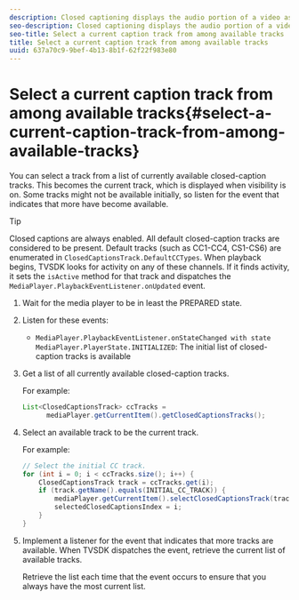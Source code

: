```yaml
---
description: Closed captioning displays the audio portion of a video as text on the screen when the sound is inaudible or the viewer is hard of hearing.
seo-description: Closed captioning displays the audio portion of a video as text on the screen when the sound is inaudible or the viewer is hard of hearing.
seo-title: Select a current caption track from among available tracks
title: Select a current caption track from among available tracks
uuid: 637a70c9-9bef-4b13-8b1f-62f22f983e80
---
```


# Select a current caption track from among available tracks{#select-a-current-caption-track-from-among-available-tracks}

You can select a track from a list of currently available closed-caption tracks. This becomes the current track, which is displayed when visibility is on. Some tracks might not be available initially, so listen for the event that indicates that more have become available.

>[!TIP]
>
>Closed captions are always enabled. All default closed-caption tracks are considered to be present. Default tracks (such as CC1-CC4, CS1-CS6) are enumerated in `ClosedCaptionsTrack.DefaultCCTypes`. When playback begins, TVSDK looks for activity on any of these channels. If it finds activity, it sets the `isActive` method for that track and dispatches the `MediaPlayer.PlaybackEventListener.onUpdated` event.

1. Wait for the media player to be in least the PREPARED state.
1. Listen for these events:

    * `MediaPlayer.PlaybackEventListener.onStateChanged with state MediaPlayer.PlayerState.INITIALIZED`: The initial list of closed-caption tracks is available

1. Get a list of all currently available closed-caption tracks.

   For example: 

   ```java
   List<ClosedCaptionsTrack> ccTracks = 
         mediaPlayer.getCurrentItem().getClosedCaptionsTracks();
   ```

1. Select an available track to be the current track.

   For example: 

   ```java
   // Select the initial CC track. 
   for (int i = 0; i < ccTracks.size(); i++) { 
       ClosedCaptionsTrack track = ccTracks.get(i); 
       if (track.getName().equals(INITIAL_CC_TRACK)) { 
           mediaPlayer.getCurrentItem().selectClosedCaptionsTrack(track); 
           selectedClosedCaptionsIndex = i; 
       } 
   }
   ```

1. Implement a listener for the event that indicates that more tracks are available. When TVSDK dispatches the event, retrieve the current list of available tracks.

   Retrieve the list each time that the event occurs to ensure that you always have the most current list.
